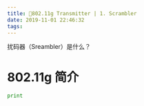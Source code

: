 ```yaml
---
title: 📡802.11g Transmitter | 1. Scrambler
date: 2019-11-01 22:46:32
tags:
---
```

扰码器（Sreambler）是什么？
<!-- more -->
# 802.11g 简介

``` python
print
```
